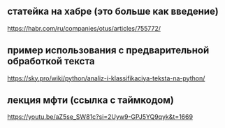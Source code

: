 ## статейка на хабре (это больше как введение)
https://habr.com/ru/companies/otus/articles/755772/

## пример использования с предварительной обработкой текста
https://sky.pro/wiki/python/analiz-i-klassifikaciya-teksta-na-python/

## лекция мфти (ссылка с таймкодом)
https://youtu.be/aZ5se_SW81c?si=2Uyw9-GPJ5YQ9qyk&t=1669
